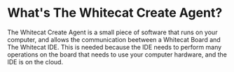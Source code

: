 # What's The Whitecat Create Agent?

The Whitecat Create Agent is a small piece of software that runs on your computer, and allows the communication beetween a Whitecat Board and The Whitecat IDE. This is needed because the IDE needs to perform many operations on the board that needs to use your computer hardware, and the IDE is on the cloud.
